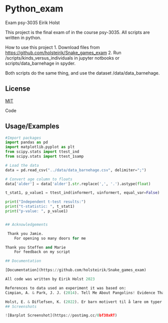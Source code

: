 
# Python_exam

Exam psy-3035 
Eirik Holst

This project is the final exam of in the course psy-3035. 
All scripts are written in python.

How to use this project
	1. Download files from https://github.com/holsteirik/Snake_games_exam
	2. Run /scripts/kinds_versus_individuals in jupyter notbooks or scripts/data_barnehage in spyder.

Both scripts do the same thing, and use the dataset /data/data_barnehage.

## License

[MIT](https://choosealicense.com/licenses/mit/)

Code 
## Usage/Examples

```python
#Import packages
import pandas as pd
import matplotlib.pyplot as plt
from scipy.stats import ttest_ind
from scipy.stats import ttest_1samp

# Load the data
data = pd.read_csv("../data/data_barnehage.csv", delimiter=";")

# Convert age column to floats
data['alder'] = data['alder'].str.replace(',', '.').astype(float)

t_stat1, p_value1 = ttest_ind(informert, uinformert, equal_var=False)

print("Independent t-test results:")
print("t-statistic: ", t_stat1)
print("p-value: ", p_value1)


## Acknowledgements

 Thank you Jamie.
    For opening so many doors for me

Thank you Steffen and Marie 
    For feedback on my script

## Documentation

[Documentation](https://github.com/holsteirik/Snake_games_exam)

All code was written by Eirik Holst 2023

References to data used an experiment it was based on:
Cimpian, A. & Park, J. J. (2014). Tell Me About Pangolins! Evidence That Children Are Motivated to Learn About Kinds. J Exp Psychol Gen, 143(1), 46-55. https://doi.org/10.1037/a0031687

Holst, E. & Diflefsen, K. (2022). Er barn motivert til å lære om typer eller individer? En replikasjon [Unpublished manuscript]. Institutt for psykologi, Norges Arktiske universitet.
## Screenshots

![Barplot Screenshot](https://postimg.cc/0bf38xRT)

